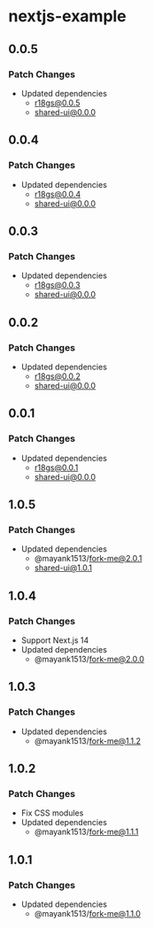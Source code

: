 # nextjs-example

## 0.0.5

### Patch Changes

- Updated dependencies
  - r18gs@0.0.5
  - shared-ui@0.0.0

## 0.0.4

### Patch Changes

- Updated dependencies
  - r18gs@0.0.4
  - shared-ui@0.0.0

## 0.0.3

### Patch Changes

- Updated dependencies
  - r18gs@0.0.3
  - shared-ui@0.0.0

## 0.0.2

### Patch Changes

- Updated dependencies
  - r18gs@0.0.2
  - shared-ui@0.0.0

## 0.0.1

### Patch Changes

- Updated dependencies
  - r18gs@0.0.1
  - shared-ui@0.0.0

## 1.0.5

### Patch Changes

- Updated dependencies
  - @mayank1513/fork-me@2.0.1
  - shared-ui@1.0.1

## 1.0.4

### Patch Changes

- Support Next.js 14
- Updated dependencies
  - @mayank1513/fork-me@2.0.0

## 1.0.3

### Patch Changes

- Updated dependencies
  - @mayank1513/fork-me@1.1.2

## 1.0.2

### Patch Changes

- Fix CSS modules
- Updated dependencies
  - @mayank1513/fork-me@1.1.1

## 1.0.1

### Patch Changes

- Updated dependencies
  - @mayank1513/fork-me@1.1.0
